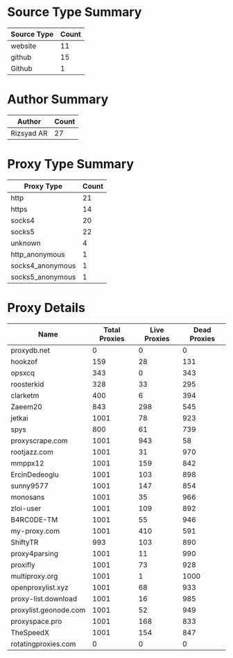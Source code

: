 # Source Type Summary

| Source Type | Count |
|-------------|-------|
| website | 11 |
| github | 15 |
| Github | 1 |


# Author Summary

| Author | Count |
|--------|-------|
| Rizsyad AR | 27 |


# Proxy Type Summary

| Proxy Type | Count |
|------------|-------|
| http | 21 |
| https | 14 |
| socks4 | 20 |
| socks5 | 22 |
| unknown | 4 |
| http_anonymous | 1 |
| socks4_anonymous | 1 |
| socks5_anonymous | 1 |


# Proxy Details

| Name | Total Proxies | Live Proxies | Dead Proxies |
|------|---------------|--------------|---------------|
| proxydb.net | 0 | 0 | 0 |
| hookzof | 159 | 28 | 131 |
| opsxcq | 343 | 0 | 343 |
| roosterkid | 328 | 33 | 295 |
| clarketm | 400 | 6 | 394 |
| Zaeem20 | 843 | 298 | 545 |
| jetkai | 1001 | 78 | 923 |
| spys | 800 | 61 | 739 |
| proxyscrape.com | 1001 | 943 | 58 |
| rootjazz.com | 1001 | 31 | 970 |
| mmppx12 | 1001 | 159 | 842 |
| ErcinDedeoglu | 1001 | 103 | 898 |
| sunny9577 | 1001 | 147 | 854 |
| monosans | 1001 | 35 | 966 |
| zloi-user | 1001 | 109 | 892 |
| B4RC0DE-TM | 1001 | 55 | 946 |
| my-proxy.com | 1001 | 410 | 591 |
| ShiftyTR | 993 | 103 | 890 |
| proxy4parsing | 1001 | 11 | 990 |
| proxifly | 1001 | 73 | 928 |
| multiproxy.org | 1001 | 1 | 1000 |
| openproxylist.xyz | 1001 | 68 | 933 |
| proxy-list.download | 1001 | 16 | 985 |
| proxylist.geonode.com | 1001 | 52 | 949 |
| proxyspace.pro | 1001 | 168 | 833 |
| TheSpeedX | 1001 | 154 | 847 |
| rotatingproxies.com | 0 | 0 | 0 |
